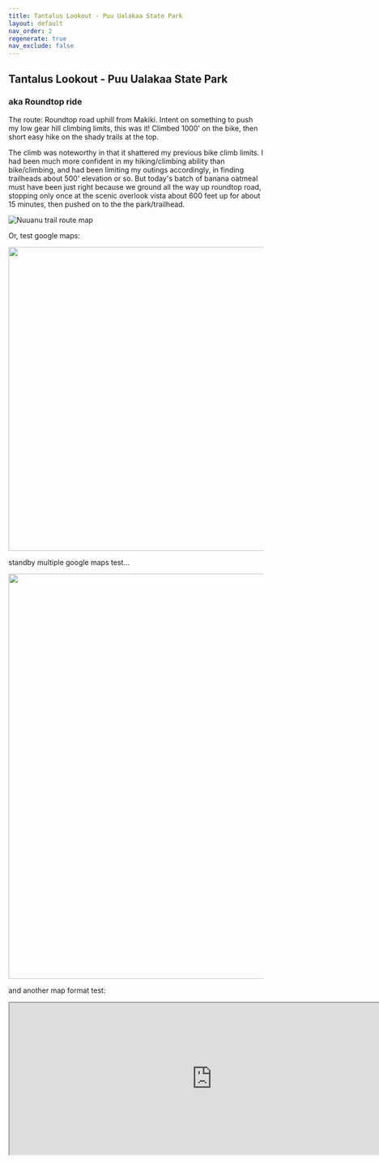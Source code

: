 ```yaml
---
title: Tantalus Lookout - Puu Ualakaa State Park
layout: default
nav_order: 2
regenerate: true
nav_exclude: false
---
```


## Tantalus Lookout - Puu Ualakaa State Park

### aka Roundtop ride

The route:  Roundtop road uphill from Makiki.  Intent on something to push my low gear hill climbing limits, this was it!  Climbed 1000' on the bike, then short easy hike on the shady trails at the top.  

The climb was noteworthy in that it shattered my previous bike climb limits.  I had been much more confident in my hiking/climbing ability than bike/climbing, and had been limiting my outings accordingly, in finding trailheads about 500' elevation or so.  But today's batch of banana oatmeal must have been just right because we ground all the way up roundtop road, stopping only once at the scenic overlook vista about 600 feet up for about 15 minutes, then pushed on to the the park/trailhead.

<p><img src="../oahuv1/images/puuualakaa/map.png"   alt="Nuuanu trail route map" /></p>

Or, test google maps:  

<p><img src="https://www.google.com/maps/d/edit?mid=1Fs5nGCygzvK0C-KWwYiTGIuRBOtg3uw&usp=sharing" width="600" /></p>


standby multiple google maps test...

<p><img src="https://www.google.com/maps/d/embed?mid=1Fs5nGCygzvK0C-KWwYiTGIuRBOtg3uw&ehbc=2E312F" width="800"></p>


and another map format test:  

<iframe src="https://www.google.com/maps/d/embed?mid=1Fs5nGCygzvK0C-KWwYiTGIuRBOtg3uw&ehbc=2E312F" width="800></iframe>

Trusty Christine, strong machine, got me to the top.  Note Diamond Head in the background.  Diamond Head, at 760' in this pic is well below the horizon, a good visual of our altitude gain.

<p><img src="../oahuv1/images/puuualakaa/IMG_0962.JPG"   alt="Strong Machine" height="300px" /></p>

Panorama from the top:


<p><img src="../oahuv1/images/puuualakaa/IMG_0972.JPG"   alt="Roundtop Panorama" height="300px" /></p>

<a href="../oahuv1/images/puuualakaa/IMG_0972.JPG" target="blank">open in new tab</a>

The goal for the day was to ride, so at this point it was mission mostly accomplished.  But why not do a little hike while up at the trailhead?  

So I wandered off up Ualakaa trail.  There is such a network of trails I'm not sure which trail I was on at any given time.  But they are very well marked with signs and maps, impossible to get lost; very good easy trails, kind of place you can take people who don't hike much.  Can hike in sandals:

<p><img src="../oahuv1/images/puuualakaa/IMG_0980.JPG"   alt="ualakaa trail" height="300px" /></p>


Peaceful sounds on the quiet, easy trail:
<p>
<video width="640" height="480" controls>
<source src="../oahuv1/images/puuualakaa/makikitrailsample.webm" type="video/webm">
  Your browser does not support the video tag.
</video>
</p>

### What goes up...  

So, after a great hill climb on the bike, then a relaxing walk in the forest... time to come down.  Memories of a blown tube Saturday were fresh in my mind...

We rode back down, alternatly using front and rear brake, s-turning across lanes (traffic permitting, and there were few cars) to help reduce the gradient/slow the descent; stopping at the vista to let the front tire cool after excessive braking.  With caution we kept speed under control and made it down.  Another epic day out!  





